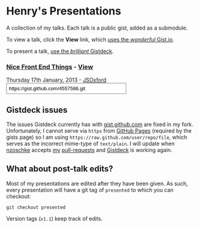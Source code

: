 # Henry's Presentations

A collection of my talks. Each talk is a public gist, added as a submodule.

To view a talk, click the __View__ link, which [uses the _wonderful_ Gist.io][Gist.io].

To present a talk, [use the _brilliant_ Gistdeck][Gistdeck].



### [Nice Front End Things][nice things] - [View][nice things view]

Thursday 17th January, 2013 - [JSOxford][]  
<input value="https://gist.github.com/4557586.git" size="36" type="text" spellcheck="false" class="url-field" style="padding: 5px; width: auto; vertical-align: middle;">



## Gistdeck issues

The issues Gistdeck currently has with [gist.github.com][] are fixed in my fork. Unfortunately, I cannot serve via `https` from [GitHub Pages][] (required by the gists page) so I am using `https://raw.github.com/user/repo/file`, which serves as the incorrect mime-type of `text/plain`. I will update when [nzoschke][] accepts [my](https://github.com/nzoschke/gistdeck/pull/15) [pull-requests](https://github.com/nzoschke/gistdeck/pull/16) and [Gistdeck][] is working again.



## What about post-talk edits?

Most of my presentations are edited after they have been given. As such, every presentation will have a git tag of `presented` to which you can checkout:

    git checkout presented

Version tags (`v1.1`) keep track of edits.



 [Gist.io]: http://gist.io
 [Gistdeck]: http://henrahmagix.github.com/gistdeck
 [nice things]: https://gist.github.com/4557586
 [nice things view]: http://gist.io/4557586
 [JSOxford]: http://twitter.com/jsoxford
 [gist.github.com]: http://gist.github.com
 [GitHub Pages]: http://pages.github.com
 [nzoschke]: https://github.com/nzoschke
